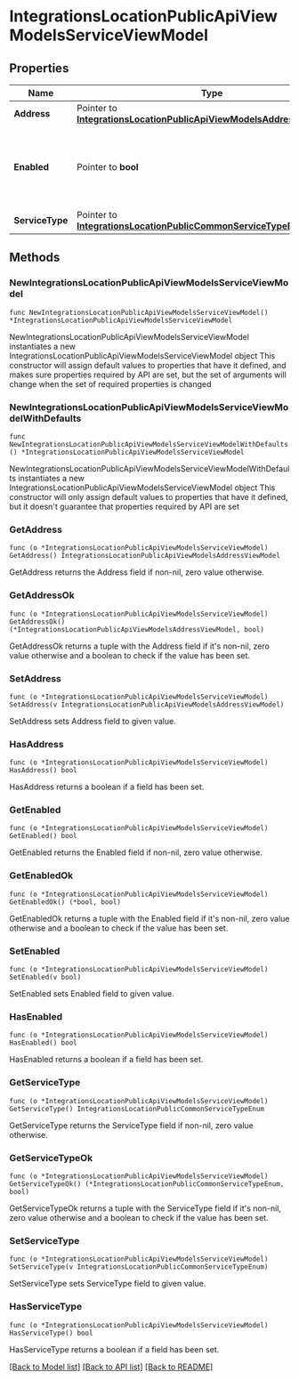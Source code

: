 # IntegrationsLocationPublicApiViewModelsServiceViewModel

## Properties

Name | Type | Description | Notes
------------ | ------------- | ------------- | -------------
**Address** | Pointer to [**IntegrationsLocationPublicApiViewModelsAddressViewModel**](Integrations.Location.Public.Api.ViewModels.AddressViewModel.md) |  | [optional] 
**Enabled** | Pointer to **bool** | Indicates if the user is authorized to access this service at the location | [optional] 
**ServiceType** | Pointer to [**IntegrationsLocationPublicCommonServiceTypeEnum**](Integrations.Location.Public.Common.ServiceTypeEnum.md) |  | [optional] 

## Methods

### NewIntegrationsLocationPublicApiViewModelsServiceViewModel

`func NewIntegrationsLocationPublicApiViewModelsServiceViewModel() *IntegrationsLocationPublicApiViewModelsServiceViewModel`

NewIntegrationsLocationPublicApiViewModelsServiceViewModel instantiates a new IntegrationsLocationPublicApiViewModelsServiceViewModel object
This constructor will assign default values to properties that have it defined,
and makes sure properties required by API are set, but the set of arguments
will change when the set of required properties is changed

### NewIntegrationsLocationPublicApiViewModelsServiceViewModelWithDefaults

`func NewIntegrationsLocationPublicApiViewModelsServiceViewModelWithDefaults() *IntegrationsLocationPublicApiViewModelsServiceViewModel`

NewIntegrationsLocationPublicApiViewModelsServiceViewModelWithDefaults instantiates a new IntegrationsLocationPublicApiViewModelsServiceViewModel object
This constructor will only assign default values to properties that have it defined,
but it doesn't guarantee that properties required by API are set

### GetAddress

`func (o *IntegrationsLocationPublicApiViewModelsServiceViewModel) GetAddress() IntegrationsLocationPublicApiViewModelsAddressViewModel`

GetAddress returns the Address field if non-nil, zero value otherwise.

### GetAddressOk

`func (o *IntegrationsLocationPublicApiViewModelsServiceViewModel) GetAddressOk() (*IntegrationsLocationPublicApiViewModelsAddressViewModel, bool)`

GetAddressOk returns a tuple with the Address field if it's non-nil, zero value otherwise
and a boolean to check if the value has been set.

### SetAddress

`func (o *IntegrationsLocationPublicApiViewModelsServiceViewModel) SetAddress(v IntegrationsLocationPublicApiViewModelsAddressViewModel)`

SetAddress sets Address field to given value.

### HasAddress

`func (o *IntegrationsLocationPublicApiViewModelsServiceViewModel) HasAddress() bool`

HasAddress returns a boolean if a field has been set.

### GetEnabled

`func (o *IntegrationsLocationPublicApiViewModelsServiceViewModel) GetEnabled() bool`

GetEnabled returns the Enabled field if non-nil, zero value otherwise.

### GetEnabledOk

`func (o *IntegrationsLocationPublicApiViewModelsServiceViewModel) GetEnabledOk() (*bool, bool)`

GetEnabledOk returns a tuple with the Enabled field if it's non-nil, zero value otherwise
and a boolean to check if the value has been set.

### SetEnabled

`func (o *IntegrationsLocationPublicApiViewModelsServiceViewModel) SetEnabled(v bool)`

SetEnabled sets Enabled field to given value.

### HasEnabled

`func (o *IntegrationsLocationPublicApiViewModelsServiceViewModel) HasEnabled() bool`

HasEnabled returns a boolean if a field has been set.

### GetServiceType

`func (o *IntegrationsLocationPublicApiViewModelsServiceViewModel) GetServiceType() IntegrationsLocationPublicCommonServiceTypeEnum`

GetServiceType returns the ServiceType field if non-nil, zero value otherwise.

### GetServiceTypeOk

`func (o *IntegrationsLocationPublicApiViewModelsServiceViewModel) GetServiceTypeOk() (*IntegrationsLocationPublicCommonServiceTypeEnum, bool)`

GetServiceTypeOk returns a tuple with the ServiceType field if it's non-nil, zero value otherwise
and a boolean to check if the value has been set.

### SetServiceType

`func (o *IntegrationsLocationPublicApiViewModelsServiceViewModel) SetServiceType(v IntegrationsLocationPublicCommonServiceTypeEnum)`

SetServiceType sets ServiceType field to given value.

### HasServiceType

`func (o *IntegrationsLocationPublicApiViewModelsServiceViewModel) HasServiceType() bool`

HasServiceType returns a boolean if a field has been set.


[[Back to Model list]](../README.md#documentation-for-models) [[Back to API list]](../README.md#documentation-for-api-endpoints) [[Back to README]](../README.md)


